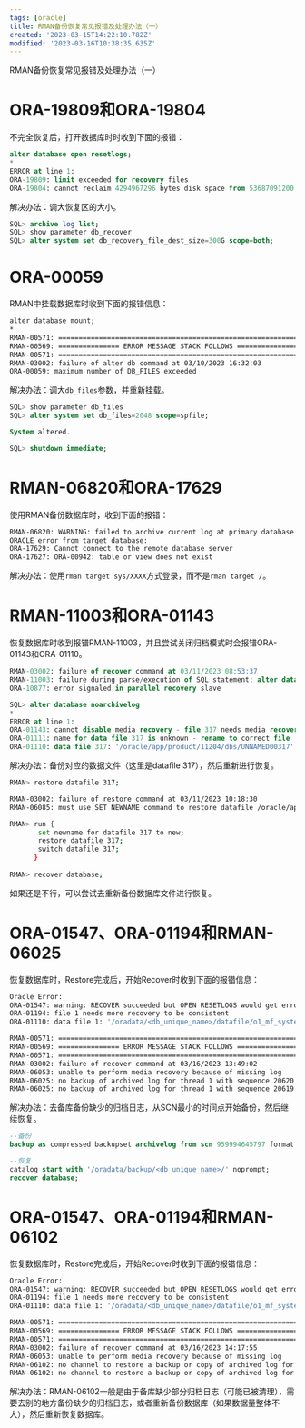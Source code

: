 ```yaml
---
tags: [oracle]
title: RMAN备份恢复常见报错及处理办法（一）
created: '2023-03-15T14:22:10.782Z'
modified: '2023-03-16T10:38:35.635Z'
---
```


RMAN备份恢复常见报错及处理办法（一）

# ORA-19809和ORA-19804
不完全恢复后，打开数据库时时收到下面的报错：
```sql
alter database open resetlogs;
*
ERROR at line 1:
ORA-19809: limit exceeded for recovery files
ORA-19804: cannot reclaim 4294967296 bytes disk space from 53687091200 limit
```

解决办法：调大恢复区的大小。
```sql
SQL> archive log list;
SQL> show parameter db_recover
SQL> alter system set db_recovery_file_dest_size=300G scope=both;
```

# ORA-00059
RMAN中挂载数据库时收到下面的报错信息：
```bash
alter database mount;
*
RMAN-00571: ===========================================================
RMAN-00569: =============== ERROR MESSAGE STACK FOLLOWS ===============
RMAN-00571: ===========================================================
RMAN-03002: failure of alter db command at 03/10/2023 16:32:03
ORA-00059: maximum number of DB_FILES exceeded
```

解决办法：调大`db_files`参数，并重新挂载。
```sql
SQL> show parameter db_files
SQL> alter system set db_files=2048 scope=spfile;

System altered.

SQL> shutdown immediate;
```

# RMAN-06820和ORA-17629
使用RMAN备份数据库时，收到下面的报错：
```bash
RMAN-06820: WARNING: failed to archive current log at primary database
ORACLE error from target database: 
ORA-17629: Cannot connect to the remote database server
ORA-17627: ORA-00942: table or view does not exist
```

解决办法：使用`rman target sys/XXXX`方式登录，而不是`rman target /`。

# RMAN-11003和ORA-01143
恢复数据库时收到报错RMAN-11003，并且尝试关闭归档模式时会报错ORA-01143和ORA-01110。
```sql
RMAN-03002: failure of recover command at 03/11/2023 08:53:37
RMAN-11003: failure during parse/execution of SQL statement: alter database recover logfile '/oradata/arch/log_<db_name>_1_264356_989478510.arc'
ORA-10877: error signaled in parallel recovery slave

SQL> alter database noarchivelog
*
ERROR at line 1:
ORA-01143: cannot disable media recovery - file 317 needs media recovery
ORA-01111: name for data file 317 is unknown - rename to correct file
ORA-01110: data file 317: '/oracle/app/product/11204/dbs/UNNAMED00317'
```

解决办法：备份对应的数据文件（这里是datafile 317），然后重新进行恢复。
```bash
RMAN> restore datafile 317;

RMAN-03002: failure of restore command at 03/11/2023 10:18:30
RMAN-06085: must use SET NEWNAME command to restore datafile /oracle/app/product/11204/dbs/UNNAMED00317

RMAN> run {
       set newname for datafile 317 to new;        
       restore datafile 317;                        
       switch datafile 317; 
      }
  
RMAN> recover database;
```
如果还是不行，可以尝试去重新备份数据库文件进行恢复。


# ORA-01547、ORA-01194和RMAN-06025
恢复数据库时，Restore完成后，开始Recover时收到下面的报错信息：
```bash
Oracle Error: 
ORA-01547: warning: RECOVER succeeded but OPEN RESETLOGS would get error below
ORA-01194: file 1 needs more recovery to be consistent
ORA-01110: data file 1: '/oradata/<db_unique_name>/datafile/o1_mf_system_xxxxx_.dbf'

RMAN-00571: ===========================================================
RMAN-00569: =============== ERROR MESSAGE STACK FOLLOWS ===============
RMAN-00571: ===========================================================
RMAN-03002: failure of recover command at 03/16/2023 13:49:02
RMAN-06053: unable to perform media recovery because of missing log
RMAN-06025: no backup of archived log for thread 1 with sequence 20620 and starting SCN of 959994799549 found to restore
RMAN-06025: no backup of archived log for thread 1 with sequence 20619 and starting SCN of 959994645797 found to restore
```

解决办法：去备库备份缺少的归档日志，从SCN最小的时间点开始备份，然后继续恢复。
```sql
--备份
backup as compressed backupset archivelog from scn 959994645797 format '/oradata/backup/<db_unique_name>/%d_%T_arc_%s.bkp';

--恢复
catalog start with '/oradata/backup/<db_unique_name>/' noprompt;
recover database;
```

# ORA-01547、ORA-01194和RMAN-06102
恢复数据库时，Restore完成后，开始Recover时收到下面的报错信息：
```bash
Oracle Error: 
ORA-01547: warning: RECOVER succeeded but OPEN RESETLOGS would get error below
ORA-01194: file 1 needs more recovery to be consistent
ORA-01110: data file 1: '/oradata/<db_unique_name>/datafile/o1_mf_system_xxxxx_.dbf'

RMAN-00571: ===========================================================
RMAN-00569: =============== ERROR MESSAGE STACK FOLLOWS ===============
RMAN-00571: ===========================================================
RMAN-03002: failure of recover command at 03/16/2023 14:17:55
RMAN-06053: unable to perform media recovery because of missing log
RMAN-06102: no channel to restore a backup or copy of archived log for thread 1 with sequence 20612 and starting SCN of 959865083425
RMAN-06102: no channel to restore a backup or copy of archived log for thread 1 with sequence 20610 and starting SCN of 959672485437
```

解决办法：RMAN-06102一般是由于备库缺少部分归档日志（可能已被清理），需要去别的地方备份缺少的归档日志，或者重新备份数据库（如果数据量整体不大），然后重新恢复数据库。





